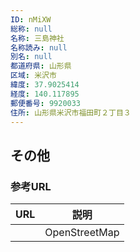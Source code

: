 ```yaml
---
ID: nMiXW
総称: null
名称: 三島神社
名称読み: null
別名: null
都道府県: 山形県
区域: 米沢市
緯度: 37.9025414
経度: 140.117895
郵便番号: 9920033
住所: 山形県米沢市福田町２丁目３
---
```


## その他

### 参考URL

| URL | 説明          |
| --- | ------------- |
|     | OpenStreetMap |

